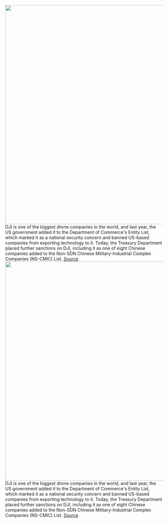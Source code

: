 <img src='https://cdn.vox-cdn.com/thumbor/V5MvW-CnZMbXqiU1_t4TknHJrZI=/0x0:2048x1366/1200x800/filters:focal(861x520:1187x846)/cdn.vox-cdn.com/uploads/chorus_image/image/70282873/DJI_Mavic_3___Forest_11.0.jpg' width='700px' /><br/>
DJI is one of the biggest drone companies in the world, and last year, the US government added it to the Department of Commerce's Entity List, which marked it as a national security concern and banned US-based companies from exporting technology to it. Today, the Treasury Department placed further sanctions on DJI, including it as one of eight Chinese companies added to the Non-SDN Chinese Military-Industrial Complex Companies (NS-CMIC) List.
<a href='https://www.theverge.com/2021/12/16/22839970/dji-chinese-military-industrial-complex-investment-blacklist'> Source <a/><img src='https://cdn.vox-cdn.com/thumbor/V5MvW-CnZMbXqiU1_t4TknHJrZI=/0x0:2048x1366/1200x800/filters:focal(861x520:1187x846)/cdn.vox-cdn.com/uploads/chorus_image/image/70282873/DJI_Mavic_3___Forest_11.0.jpg' width='700px' /><br/>
DJI is one of the biggest drone companies in the world, and last year, the US government added it to the Department of Commerce's Entity List, which marked it as a national security concern and banned US-based companies from exporting technology to it. Today, the Treasury Department placed further sanctions on DJI, including it as one of eight Chinese companies added to the Non-SDN Chinese Military-Industrial Complex Companies (NS-CMIC) List.
<a href='https://www.theverge.com/2021/12/16/22839970/dji-chinese-military-industrial-complex-investment-blacklist'> Source <a/>